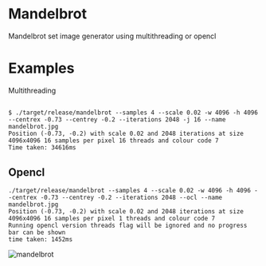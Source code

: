 # Mandelbrot
Mandelbrot set image generator using multithreading or opencl

# Examples
Multithreading
##
```
$ ./target/release/mandelbrot --samples 4 --scale 0.02 -w 4096 -h 4096 --centrex -0.73 --centrey -0.2 --iterations 2048 -j 16 --name mandelbrot.jpg
Position (-0.73, -0.2) with scale 0.02 and 2048 iterations at size 4096x4096 16 samples per pixel 16 threads and colour code 7
Time taken: 34616ms
```

## Opencl
```
./target/release/mandelbrot --samples 4 --scale 0.02 -w 4096 -h 4096 --centrex -0.73 --centrey -0.2 --iterations 2048 --ocl --name mandelbrot.jpg
Position (-0.73, -0.2) with scale 0.02 and 2048 iterations at size 4096x4096 16 samples per pixel 1 threads and colour code 7
Running opencl version threads flag will be ignored and no progress bar can be shown
time taken: 1452ms
```
![mandelbrot](https://user-images.githubusercontent.com/12377096/156685264-4a390e71-2529-425c-bed1-1d96d22717f6.jpg)

